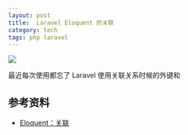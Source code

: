 ```yaml
---
layout: post
title:  Laravel Eloquent 的关联
category: tech
tags: php laravel
---
```


![](/assets/img/laravel.jpg)

最近每次使用都忘了 Laravel 使用关联关系时候的外键和     

## 参考资料

* [Eloquent：关联](http://d.laravel-china.org/docs/5.1/eloquent-relationships#one-to-many)
